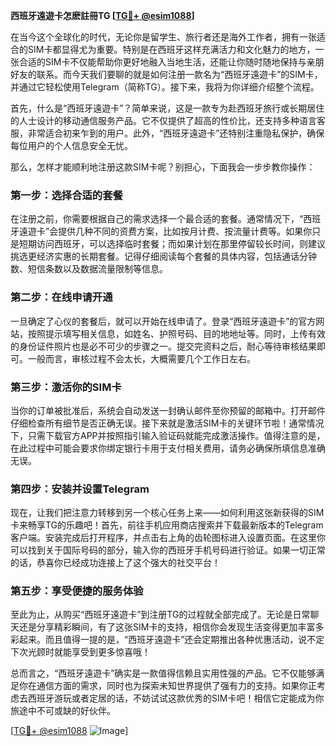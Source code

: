 **西班牙遠遊卡怎麽註冊TG [[TG💪+ @esim1088](https://t.me/s/esim1088)]**

在当今这个全球化的时代，无论你是留学生、旅行者还是海外工作者，拥有一张适合的SIM卡都显得尤为重要。特别是在西班牙这样充满活力和文化魅力的地方，一张合适的SIM卡不仅能帮助你更好地融入当地生活，还能让你随时随地保持与亲朋好友的联系。而今天我们要聊的就是如何注册一款名为“西班牙遠遊卡”的SIM卡，并通过它轻松使用Telegram（简称TG）。接下来，我将为你详细介绍整个流程。

首先，什么是“西班牙遠遊卡”？简单来说，这是一款专为赴西班牙旅行或长期居住的人士设计的移动通信服务产品。它不仅提供了超高的性价比，还支持多种语言客服，非常适合初来乍到的用户。此外，“西班牙遠遊卡”还特别注重隐私保护，确保每位用户的个人信息安全无忧。

那么，怎样才能顺利地注册这款SIM卡呢？别担心，下面我会一步步教你操作：

### 第一步：选择合适的套餐
在注册之前，你需要根据自己的需求选择一个最合适的套餐。通常情况下，“西班牙遠遊卡”会提供几种不同的资费方案，比如按月计费、按流量计费等。如果你只是短期访问西班牙，可以选择临时套餐；而如果计划在那里停留较长时间，则建议挑选更经济实惠的长期套餐。记得仔细阅读每个套餐的具体内容，包括通话分钟数、短信条数以及数据流量限制等信息。

### 第二步：在线申请开通
一旦确定了心仪的套餐后，就可以开始在线申请了。登录“西班牙遠遊卡”的官方网站，按照提示填写相关信息，如姓名、护照号码、目的地地址等。同时，上传有效的身份证件照片也是必不可少的步骤之一。提交完资料之后，耐心等待审核结果即可。一般而言，审核过程不会太长，大概需要几个工作日左右。

### 第三步：激活你的SIM卡
当你的订单被批准后，系统会自动发送一封确认邮件至你预留的邮箱中。打开邮件仔细检查所有细节是否正确无误。接下来就是激活SIM卡的关键环节啦！通常情况下，只需下载官方APP并按照指引输入验证码就能完成激活操作。值得注意的是，在此过程中可能会要求你绑定银行卡用于支付相关费用，请务必确保所填信息准确无误。

### 第四步：安装并设置Telegram
现在，让我们把注意力转移到另一个核心任务上来——如何利用这张新获得的SIM卡来畅享TG的乐趣吧！首先，前往手机应用商店搜索并下载最新版本的Telegram客户端。安装完成后打开程序，并点击右上角的齿轮图标进入设置页面。在这里你可以找到关于国际号码的部分，输入你的西班牙手机号码进行验证。如果一切正常的话，恭喜你已经成功连接上了这个强大的社交平台！

### 第五步：享受便捷的服务体验
至此为止，从购买“西班牙遠遊卡”到注册TG的过程就全部完成了。无论是日常聊天还是分享精彩瞬间，有了这张SIM卡的支持，相信你会发现生活变得更加丰富多彩起来。而且值得一提的是，“西班牙遠遊卡”还会定期推出各种优惠活动，说不定下次光顾时就能享受到更多惊喜哦！

总而言之，“西班牙遠遊卡”确实是一款值得信赖且实用性强的产品。它不仅能够满足你在通信方面的需求，同时也为探索未知世界提供了强有力的支持。如果你正考虑去西班牙游玩或者定居的话，不妨试试这款优秀的SIM卡吧！相信它定能成为你旅途中不可或缺的好伙伴。

[[TG💪+ @esim1088](https://t.me/s/esim1088) ![Image](https://i.postimg.cc/4NQfJmqS/Snipaste-2025-05-13-00-14-12.png)]